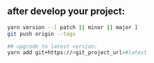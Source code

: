 
## after develop your project:
~~~bash
yarn version --[ patch || minor || major ]
git push origin --tags
~~~

~~~bash
## upgrade to latest version:
yarn add git+https://<git_project_url>#latest
~~~
